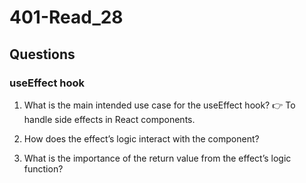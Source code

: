 # 401-Read_28

## Questions

### useEffect hook

1. What is the main intended use case for the useEffect hook?
👉 To handle side effects in React components.


2. How does the effect’s logic interact with the component?

3. What is the importance of the return value from the effect’s logic function?


